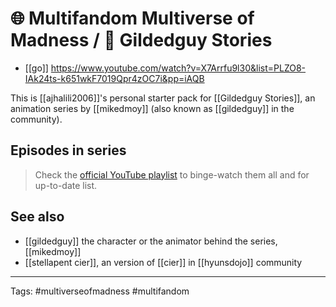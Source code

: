 # 🌐 Multifandom Multiverse of Madness / 🌟 Gildedguy Stories

* [[go]] https://www.youtube.com/watch?v=X7Arrfu9l30&list=PLZO8-IAk24ts-k651wkF7019Qpr4zOC7i&pp=iAQB

This is [[ajhalili2006]]'s personal starter pack for [[Gildedguy Stories]], an animation series by [[mikedmoy]] (also known as [[gildedguy]] in the community).

## Episodes in series

> Check the [official YouTube playlist](https://playlists.andreijiroh.eu.org/gildedguy-stories) to binge-watch them all and for up-to-date list.

## See also

* [[gildedguy]] the character or the animator behind the series, [[mikedmoy]]
* [[stellapent cier]], an version of [[cier]] in [[hyunsdojo]] community

---
Tags: #multiverseofmadness #multifandom

